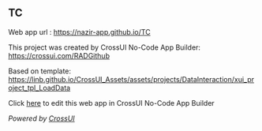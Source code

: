 ## TC
Web app url : https://nazir-app.github.io/TC

This project was created by CrossUI No-Code App Builder: https://crossui.com/RADGithub

Based on template: https://linb.github.io/CrossUI_Assets/assets/projects/DataInteraction/xui_project_tpl_LoadData

Click [here](https://crossui.com/RADGithub/#!from=github&owner=nazir-app&repo=TC) to edit this web app in CrossUI No-Code App Builder

<i>Powered by [CrossUI](https://crossui.com)</i>
